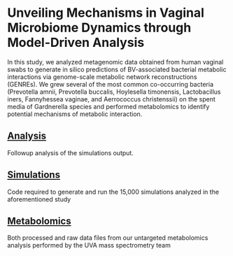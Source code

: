 # Unveiling Mechanisms in Vaginal Microbiome Dynamics through Model-Driven Analysis

In this study, we analyzed metagenomic data obtained from human vaginal swabs to generate in silico predictions of BV-associated bacterial metabolic interactions via genome-scale metabolic network reconstructions (GENREs). We grew several of the most common co-occurring bacteria (Prevotella amnii, Prevotella buccalis, Hoylesella timonensis, Lactobacillus iners, Fannyhessea vaginae, and Aerrococcus christenssii) on the spent media of Gardnerella species and performed metabolomics to identify potential mechanisms of metabolic interaction.

## [Analysis](https://github.com/lrd3uu/bacterialvaginosis_interactions/tree/main/Analysis)
Followup analysis of the simulations output. 

## [Simulations](https://github.com/lrd3uu/bacterialvaginosis_interactions/tree/main/Simulations)
Code required to generate and run the 15,000 simulations analyzed in the aforementioned study

## [Metabolomics](https://github.com/lrd3uu/bacterialvaginosis_interactions/tree/main/Metabolomics)

Both processed and raw data files from our untargeted metabolomics analysis performed by the UVA mass spectrometry team



